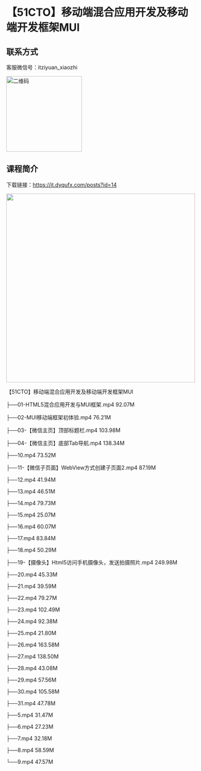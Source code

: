 # 【51CTO】移动端混合应用开发及移动端开发框架MUI

## 联系方式

客服微信号：itziyuan_xiaozhi

<img src="https://ziyuanyun.oss-cn-guangzhou.aliyuncs.com/common/20240614073449/666b82192834a.jpg" width="200" height="200" alt="二维码">

## 课程简介

下载链接：https://it.dyqufx.com/posts?id=14

<img src="https://ziyuanyun.oss-cn-guangzhou.aliyuncs.com/yun/20240515151523/6644610b60374.jpg" width="500" alt="">

  【51CTO】移动端混合应用开发及移动端开发框架MUI



 ├──01-HTML5混合应用开发与MUI框架.mp4 92.07M

 ├──02-MUI移动端框架初体验.mp4 76.21M

 ├──03-【微信主页】顶部标题栏.mp4 103.98M

 ├──04-【微信主页】底部Tab导航.mp4 138.34M

 ├──10.mp4 73.52M

 ├──11-【微信子页面】WebView方式创建子页面2.mp4 87.19M

 ├──12.mp4 41.94M

 ├──13.mp4 46.51M

 ├──14.mp4 79.73M

 ├──15.mp4 25.07M

 ├──16.mp4 60.07M

 ├──17.mp4 83.84M

 ├──18.mp4 50.29M

 ├──19-【摄像头】Html5访问手机摄像头，发送拍摄照片.mp4 249.98M

 ├──20.mp4 45.33M

 ├──21.mp4 39.59M

 ├──22.mp4 79.27M

 ├──23.mp4 102.49M

 ├──24.mp4 92.38M

 ├──25.mp4 21.80M

 ├──26.mp4 163.58M

 ├──27.mp4 138.50M

 ├──28.mp4 43.08M

 ├──29.mp4 57.56M

 ├──30.mp4 105.58M

 ├──31.mp4 47.78M

 ├──5.mp4 31.47M

 ├──6.mp4 27.23M

 ├──7.mp4 32.18M

 ├──8.mp4 58.59M

 └──9.mp4 47.57M

  